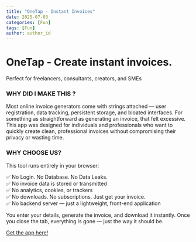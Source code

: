 ```yaml
---
title: "OneTap - Instant Invoices" 
date: 2025-07-03
categories: [Fun]
tags: [Fun]
author: author_id
---
```


# OneTap - Create instant invoices.

Perfect for freelancers, consultants, creators, and SMEs

<h3>WHY DID I MAKE THIS ?</h3>
Most online invoice generators come with strings attached — user registration, data tracking, persistent storage, and bloated interfaces. For something as straightforward as generating an invoice, that felt excessive.
This app was designed for individuals and professionals who want to quickly create clean, professional invoices without compromising their privacy or wasting time.

<h3>WHY CHOOSE US?</h3> 

This tool runs entirely in your browser:

✅ No Login. No Database. No Data Leaks.<br>
✅ No invoice data is stored or transmitted <br>
✅ No analytics, cookies, or trackers <br>
✅ No downloads. No subscriptions. Just get your invoice. <br>
✅ No backend server — just a lightweight, front-end application <br>

You enter your details, generate the invoice, and download it instantly. Once you close the tab, everything is gone — just the way it should be.

[Get the app here!](https://invoice-main.onrender.com/)
